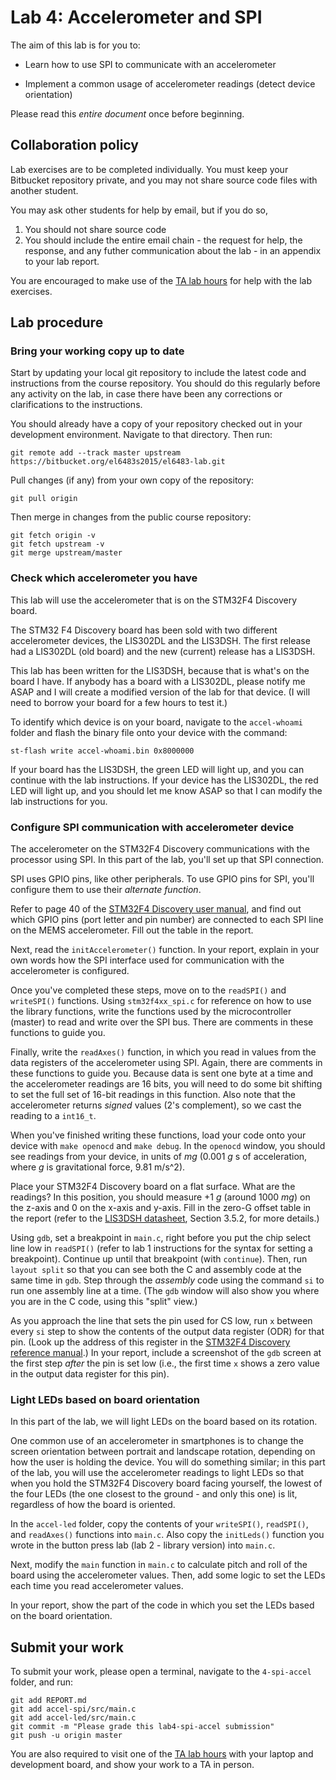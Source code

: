 Lab 4: Accelerometer and SPI
============================

The aim of this lab is for you to:

 * Learn how to use SPI to communicate with an accelerometer

 * Implement a common usage of accelerometer readings (detect device orientation)


Please read this *entire document* once before beginning.

## Collaboration policy

Lab exercises are to be completed individually. You must keep your Bitbucket repository private,
and you may not share source code files with another student.

You may ask other students for help by email, but if you do so,

1. You should not share source code
2. You should include the entire email chain - the request for help, the response, and any
futher communication about the lab - in an appendix to your lab report.

You are encouraged to make use of the [TA lab hours](http://witestlab.poly.edu/~ffund/el6483/#hours) for help with the lab exercises.


## Lab procedure

### Bring your working copy up to date

Start by updating your local git repository to include the latest code and instructions from the course repository. 
You should do this regularly before any activity on the lab, in case there have been 
any corrections or clarifications to the instructions.

You should already have a copy of your repository checked out in your development environment. Navigate to that directory. Then run:

    git remote add --track master upstream https://bitbucket.org/el6483s2015/el6483-lab.git

Pull changes (if any) from your own copy of the repository:

    git pull origin

Then merge in changes from the public course repository:

    git fetch origin -v
    git fetch upstream -v
    git merge upstream/master

### Check which accelerometer you have

This lab will use the accelerometer that is on the STM32F4 Discovery board.

The STM32 F4 Discovery board has been sold with two different accelerometer devices, 
the LIS302DL and the LIS3DSH. The first release had a LIS302DL (old board) and 
the new (current) release has a LIS3DSH.

This lab has been written for the LIS3DSH, because that is what's on the board I have.
If anybody has a board with a LIS302DL, please notify me ASAP and I will
create a modified version of the lab for that device. (I will need to 
borrow your board for a few hours to test it.)

To identify which device is on your board, navigate to the `accel-whoami` folder
and flash the binary file onto your device with the command:

```
st-flash write accel-whoami.bin 0x8000000
```

If your board has the LIS3DSH, the green LED will light up, 
and you can continue with the lab instructions.
If your device has the LIS302DL, the red LED will light up,
and you should let me know ASAP so that I can modify the lab instructions
for you.


### Configure SPI communication with accelerometer device

The accelerometer on the STM32F4 Discovery communications
with the processor using SPI. In this part of the lab, 
you'll set up that SPI connection.

SPI uses GPIO pins, like other peripherals. To use GPIO pins for SPI,
you'll configure them to use their *alternate function*.

Refer to page  40 of the 
[STM32F4 Discovery user manual](http://www.st.com/st-web-ui/static/active/en/resource/technical/document/user_manual/DM00039084.pdf),
and find out which GPIO pins (port letter and pin number) are connected
to each SPI line on the MEMS accelerometer. Fill out the table in the 
report.

Next, read the `initAccelerometer()` function. In your report, explain in your own words
how the SPI interface used for communication with the accelerometer 
is configured.

Once you've completed these steps, move on to the `readSPI()` and `writeSPI()` 
functions. Using `stm32f4xx_spi.c` for reference on how to use the library functions,
write the functions used by the microcontroller (master) to read and write over the SPI bus.
There are comments in these functions to guide you.

Finally, write the `readAxes()` function, in which you read in values from 
the data registers of the accelerometer using SPI. Again, 
there are comments in these functions to guide you.
Because data is sent one byte at a time and the accelerometer readings 
are 16 bits, you will need to do some bit shifting to 
set the full set of 16-bit readings in this function.
Also note that the accelerometer returns *signed* values (2's complement), 
so we cast the reading to a `int16_t`.

When you've finished writing these functions, load your code 
onto your device with `make openocd` and `make debug`.
In the `openocd` window, you should see readings from your device, 
in units of _mg_ (0.001 _g_ s of acceleration, where _g_ is gravitational force, 9.81 m/s^2).

Place your STM32F4 Discovery board on a flat surface. 
What are the readings? In this position, you should measure +1 _g_ (around 1000 _mg_) on 
the z-axis and 0 on the x-axis and y-axis. 
Fill in the zero-G offset table in the report (refer to the 
[LIS3DSH datasheet](http://www.st.com/web/en/resource/technical/document/datasheet/DM00040962.pdf),
Section 3.5.2, for more details.)

Using `gdb`, set a breakpoint in `main.c`, right before you put the chip select line 
low in `readSPI()` (refer to lab 1 instructions for the syntax for setting a breakpoint).
Continue up until that breakpoint (with `continue`). Then, run `layout split` so that you can see both the C 
and assembly code at the same time in `gdb`. Step through the *assembly* code using 
the command `si` to run one assembly line at a time. (The `gdb` window will also show you where you 
are in the C code, using this "split" view.)

As you approach the line that sets the pin used for CS low, 
run `x` between every `si` step to show the contents of the output data register (ODR)
for that pin. (Look up the address of this register in the 
[STM32F4 Discovery reference manual](http://witestlab.poly.edu/~ffund/el6483/files/DM00031020.pdf).)
In your report, include a screenshot of the `gdb` screen at the first step 
_after_ the pin is set low (i.e., the first time `x` shows a zero value in 
the output data register for this pin).


### Light LEDs based on board orientation

In this part of the lab, we will light LEDs on the board based on its rotation.

One common use of an accelerometer in smartphones is to change the screen 
orientation between portrait and landscape rotation, depending on how the 
user is holding the device. You will do something similar; 
in this part of the lab, you will use the accelerometer readings to light LEDs so 
that when you hold the STM32F4 Discovery board facing yourself, the lowest of the four LEDs 
(the one closest to the ground - and only this one) is lit, regardless of how the board 
is oriented.

In the `accel-led` folder, copy the contents of your `writeSPI()`, `readSPI()`, and 
`readAxes()` functions into `main.c`. Also copy the `initLeds()` function you wrote in the 
button press lab (lab 2 - library version) into `main.c`.

Next, modify the `main` function in `main.c` to calculate pitch and roll of the board 
using the accelerometer values. Then, add some logic to set the LEDs each time you read 
accelerometer values.

In your report, show the part of the code in which you set the LEDs based on the board orientation.

## Submit your work

To submit your work, please open a terminal, navigate to the `4-spi-accel` folder, and run:

    git add REPORT.md
    git add accel-spi/src/main.c
    git add accel-led/src/main.c
    git commit -m "Please grade this lab4-spi-accel submission"
    git push -u origin master


You are also required to visit one of the
[TA lab hours](http://witestlab.poly.edu/~ffund/el6483/#hours)
with your laptop and development board, and show your work to a TA in person.
